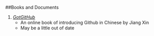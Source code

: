 ##Books and Documents
1. [*GotGitHub*](http://www.worldhello.net/gotgithub/)
	- An online book of introducing Github in Chinese by Jiang Xin
	- May be a little out of date
